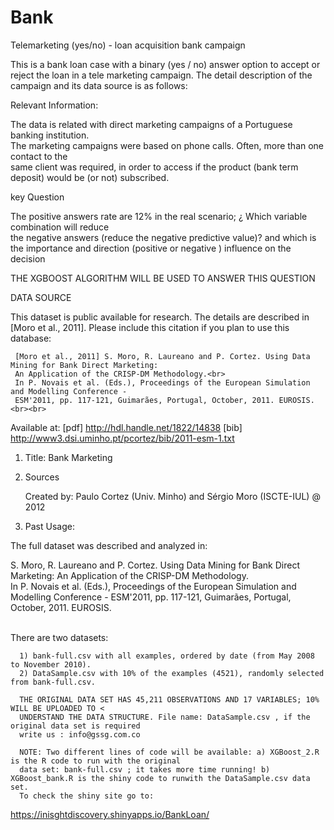 # Bank
Telemarketing (yes/no) - loan acquisition bank campaign

 This is a bank loan case with a binary (yes / no) answer option to accept or reject the loan 
      in a tele marketing campaign. The detail description of the campaign and its data source is 
      as follows:
      
 Relevant Information:

  The data is related with direct marketing campaigns of a Portuguese banking institution.<br>
  The marketing campaigns were based on phone calls. Often, more than one contact to the <br>
  same client was required, in order to access if the product (bank term deposit) would be (or not)
  subscribed.
  
  key Question
  
   The positive answers rate are 12% in the real scenario; ¿ Which variable combination will reduce <br>
   the negative answers (reduce the negative predictive value)? and which is the importance and direction (positive or negative )
   influence on the decision 
   
   THE XGBOOST ALGORITHM WILL BE USED TO ANSWER THIS QUESTION 
   
   DATA SOURCE
   
   This dataset is public available for research. The details are described in [Moro et al., 2011].
      Please include this citation if you plan to use this database: 

     [Moro et al., 2011] S. Moro, R. Laureano and P. Cortez. Using Data Mining for Bank Direct Marketing:
     An Application of the CRISP-DM Methodology.<br> 
     In P. Novais et al. (Eds.), Proceedings of the European Simulation and Modelling Conference - 
     ESM'2011, pp. 117-121, Guimarães, Portugal, October, 2011. EUROSIS.<br><br>

  Available at: [pdf] http://hdl.handle.net/1822/14838 
                [bib] http://www3.dsi.uminho.pt/pcortez/bib/2011-esm-1.txt 

1. Title: Bank Marketing

2. Sources

   Created by: Paulo Cortez (Univ. Minho) and Sérgio Moro (ISCTE-IUL) @ 2012<br>
    
3. Past Usage:<br>

  The full dataset was described and analyzed in:<br> 

  S. Moro, R. Laureano and P. Cortez. Using Data Mining for Bank Direct Marketing: An Application of 
  the CRISP-DM Methodology.<br> 
  In P. Novais et al. (Eds.), Proceedings of the European Simulation and Modelling Conference - ESM'2011,
  pp. 117-121, Guimarães, Portugal, October, 2011. EUROSIS.<br><br>

   There are two datasets:
   
      1) bank-full.csv with all examples, ordered by date (from May 2008 to November 2010).
      2) DataSample.csv with 10% of the examples (4521), randomly selected from bank-full.csv.
      
      THE ORIGINAL DATA SET HAS 45,211 OBSERVATIONS AND 17 VARIABLES; 10% WILL BE UPLOADED TO <
      UNDERSTAND THE DATA STRUCTURE. File name: DataSample.csv , if the original data set is required
      write us : info@gssg.com.co
      
      NOTE: Two different lines of code will be available: a) XGBoost_2.R is the R code to run with the original
      data set: bank-full.csv ; it takes more time running! b) XGBoost_bank.R is the shiny code to runwith the DataSample.csv data set.
      To check the shiny site go to:  
      
   https://inisghtdiscovery.shinyapps.io/BankLoan/
      

